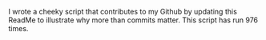 I wrote a cheeky script that contributes to my Github by updating this ReadMe to illustrate why more than commits matter. This script has run 976 times.